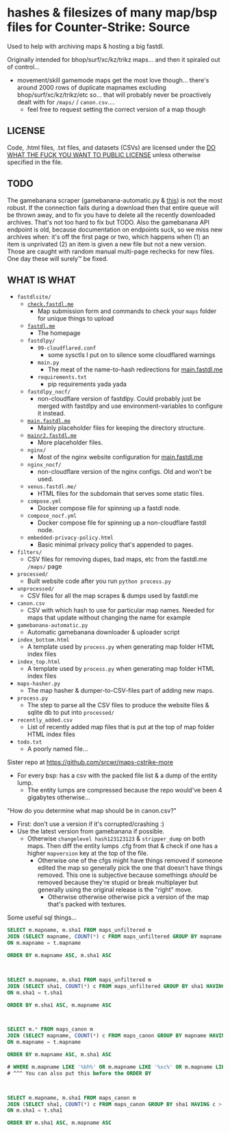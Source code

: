 # hashes & filesizes of many map/bsp files for Counter-Strike: Source

Used to help with archiving maps & hosting a big fastdl.

Originally intended for bhop/surf/xc/kz/trikz maps... and then it spiraled out of control...
- movement/skill gamemode maps get the most love though... there's around 2000 rows of duplicate mapnames excluding bhop/surf/xc/kz/trikz/etc so... that will probably never be proactively dealt with for `/maps/` / `canon.csv`....
	- feel free to request setting the correct version of a map though

## LICENSE
Code, .html files, .txt files, and datasets (CSVs) are licensed under the [DO WHAT THE FUCK YOU WANT TO PUBLIC LICENSE](https://github.com/srcwr/maps-cstrike/blob/master/LICENSE) unless otherwise specified in the file.

## TODO
The gamebanana scraper (gamebanana-automatic.py & [this](https://github.com/srcwr/gamebanana-things)) is not the most robust. If the connection fails during a download then that entire queue will be thrown away, and to fix you have to delete all the recently downloaded archives. That's not too hard to fix but TODO. Also the gamebanana API endpoint is old, because documentation on endpoints suck, so we miss new archives when: it's off the first page or two, which happens when (1) an item is unprivated (2) an item is given a new file but not a new version. Those are caught with random manual multi-page rechecks for new files. One day these will surely:tm: be fixed.

## WHAT IS WHAT
- `fastdlsite/`
	- [`check.fastdl.me`](https://check.fastdl.me/)
		- Map submission form and commands to check your `maps` folder for unique things to upload
	- [`fastdl.me`](https://fastdl.me/)
		- The homepage
	- `fastdlpy/`
		- `99-cloudflared.conf`
			- some sysctls I put on to silence some cloudflared warnings
		- `main.py`
			- The meat of the name-to-hash redirections for [main.fastdl.me](https://main.fastdl.me/)
		- `requirements.txt`
			- pip requirements yada yada
	- `fastdlpy_nocf/`
		- non-cloudflare version of fastdlpy. Could probably just be merged with fastdlpy and use environment-variables to configure it instead.
	- [`main.fastdl.me`](https://main.fastdl.me/)
		- Mainly placeholder files for keeping the directory structure.
	- [`mainr2.fastdl.me`](https://mainr2.fastdl.me/)
		- More placeholder files.
	- `nginx/`
		- Most of the nginx website configuration for [main.fastdl.me](https://main.fastdl.me/)
	- `nginx_nocf/`
		- non-cloudflare version of the nginx configs. Old and won't be used.
	- `venus.fastdl.me/`
		- HTML files for the subdomain that serves some static files.
	- `compose.yml`
		- Docker compose file for spinning up a fastdl node.
	- `compose_nocf.yml`
		- Docker compose file for spinning up a non-cloudflare fastdl node.
	- `embedded-privacy-policy.html`
		- Basic minimal privacy policy that's appended to pages.
- `filters/`
	- CSV files for removing dupes, bad maps, etc from the fastdl.me `/maps/` page
- `processed/`
	- Built website code after you run `python process.py`
- `unprocessed/`
	- CSV files for all the map scrapes & dumps used by fastdl.me
- `canon.csv`
	- CSV with which hash to use for particular map names. Needed for maps that update without changing the name for example
- `gamebanana-automatic.py`
	- Automatic gamebanana downloader & uploader script
- `index_bottom.html`
	- A template used by `process.py` when generating map folder HTML index files
- `index_top.html`
	- A template used by `process.py` when generating map folder HTML index files
- `maps-hasher.py`
	- The map hasher & dumper-to-CSV-files part of adding new maps.
- `process.py`
	- The step to parse all the CSV files to produce the website files & sqlite db to put into `processed/`
- `recently_added.csv`
	- List of recently added map files that is put at the top of map folder HTML index files
- `todo.txt`
	- A poorly named file...


Sister repo at https://github.com/srcwr/maps-cstrike-more
- For every bsp: has a csv with the packed file list & a dump of the entity lump.
	- The entity lumps are compressed because the repo would've been 4 gigabytes otherwise...



"How do you determine what map should be in canon.csv?"
- First: don't use a version if it's corrupted/crashing :)
- Use the latest version from gamebanana if possible.
	- Otherwise `changelevel hash123123123` & `stripper_dump` on both maps.
	Then diff the entity lumps .cfg from that & check if one has a higher `mapversion` key at the top of the file.
		- Otherwise one of the cfgs might have things removed if someone edited the map so generally pick the one that doesn't have things removed. This one is subjective because somethings *should* be removed because they're stupid or break multiplayer but generally using the original release is the "right" move.
			- Otherwise otherwise otherwise pick a version of the map that's packed with textures.


Some useful sql things...
```sql
SELECT m.mapname, m.sha1 FROM maps_unfiltered m
JOIN (SELECT mapname, COUNT(*) c FROM maps_unfiltered GROUP BY mapname HAVING c > 1) t
ON m.mapname = t.mapname

ORDER BY m.mapname ASC, m.sha1 ASC



SELECT m.mapname, m.sha1 FROM maps_unfiltered m
JOIN (SELECT sha1, COUNT(*) c FROM maps_unfiltered GROUP BY sha1 HAVING c > 1) t
ON m.sha1 = t.sha1

ORDER BY m.sha1 ASC, m.mapname ASC



SELECT m.* FROM maps_canon m
JOIN (SELECT mapname, COUNT(*) c FROM maps_canon GROUP BY mapname HAVING c > 1) t
ON m.mapname = t.mapname

ORDER BY m.mapname ASC, m.sha1 ASC

# WHERE m.mapname LIKE '%bh%' OR m.mapname LIKE '%xc%' OR m.mapname LIKE '%kz%' OR m.mapname LIKE '%surf%' OR m.mapname LIKE '%trikz%'
# ^^^ You can also put this before the ORDER BY



SELECT m.mapname, m.sha1 FROM maps_canon m
JOIN (SELECT sha1, COUNT(*) c FROM maps_canon GROUP BY sha1 HAVING c > 1) t
ON m.sha1 = t.sha1

ORDER BY m.sha1 ASC, m.mapname ASC
```
